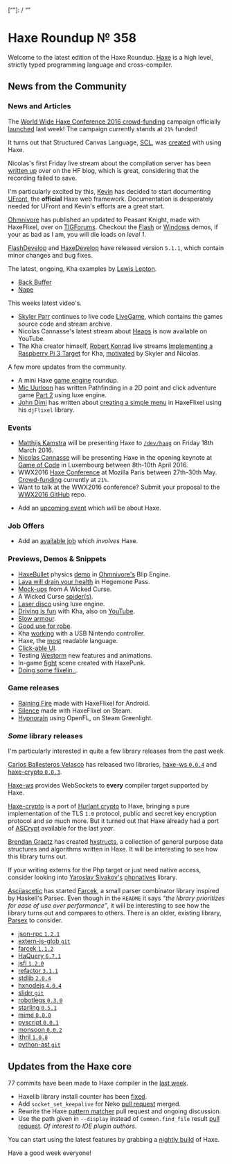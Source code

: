 [_template]: ../templates/roundup.html
[date]: / "2016-03-09 09:59:00"
[modified]: / "2016-03-09 14:59:00"
[published]: / "2016-03-09 15:30:00"
[“”]: / “”

# Haxe Roundup № 358

Welcome to the latest edition of the Haxe Roundup. [Haxe](http://haxe.org/?utm_source=haxe.io) is a high level, strictly typed programming language and cross-compiler.

## News from the Community

### News and Articles

The [World Wide Haxe Conference 2016 crowd-funding](https://en.ulule.com/wwx2016/) campaign officially [launched](https://twitter.com/silexlabs/status/707197540819714048) last week! The campaign currently stands at `21%` funded!

It turns out that Structured Canvas Language, [SCL](https://twitter.com/SCLanguage), was [created](https://twitter.com/SCLanguage/status/707271415607615488) with
using Haxe.

Nicolas's first Friday live stream about the compilation server has been [written up](http://haxe.org/blog/nicolas-about-haxe-episode-1) over on the HF blog, which is great, considering that the recording failed to save.

I'm particularly excited by this, [Kevin](https://twitter.com/kevinresol) has
decided to start documenting [UFront](http://ufront.net/), the **official** Haxe web framework. Documentation is desperately needed for UFront and 
Kevin's efforts are a great start.

[Ohmnivore](https://twitter.com/4_AM_Games) has published an updated to
Peasant Knight, made with HaxeFlixel, over on [TIGForums](https://forums.tigsource.com/index.php?topic=52263.msg1229230#msg1229230). Checkout the [Flash](http://fouramgames.com/swf/peasantknight.html) or [Windows](http://fouramgames.com/dl/PeasantKnight.zip) demos, if your as 
bad as I am, you will die loads on _level 1_.

[FlashDevelop](http://www.flashdevelop.org/community/viewtopic.php?f=11&t=12584&sid=5a4268c582cb09e54e37104f45517c61) and [HaxeDevelop](http://haxedevelop.org/download.html) have released version 
`5.1.1`, which contain minor changes and bug fixes.

The latest, ongoing, Kha examples by [Lewis Lepton](https://twitter.com/lewislepton).

- [Back Buffer](https://github.com/lewislepton/kha-examples/tree/master/BACKBUFFER)
 - [Nape](https://github.com/lewislepton/kha-examples/tree/master/NAPE)

This weeks latest video's.

- [Skyler Parr](https://twitter.com/_wrongkiddied) continues to live code [LiveGame](https://github.com/skylerparr/LiveGame), which contains the games source code and stream archive.
- Nicolas Cannasse's latest stream about [Heaps](https://twitter.com/ncannasse/status/708397507454308352) is now available on YouTube.
- The Kha creator himself, [Robert Konrad](https://twitter.com/robdangerous) live streams [Implementing a Raspberry Pi 3 Target](https://www.twitch.tv/robdangerous/v/54008949) for Kha, [motivated](https://twitter.com/robdangerous/status/707613396879994880) by Skyler and Nicolas.

A few more updates from the community.

- A mini Haxe [game engine](http://www.gamefromscratch.com/post/2016/03/09/Haxe-Game-Engine-Round-Up.aspx) roundup.
- [Mic Uurloon](https://twitter.com/MicUurloon) has written Pathfinding in a 2D point and click adventure game [Part 2](http://www.groebelsloot.com/2016/03/13/pathfinding-part-2/) using luxe engine.
- [John Dimi](https://twitter.com/jondmt) has written about [creating a simple menu](http://johndimi.blogspot.co.uk/2016/03/flxmenu-example-01-creating-simple-menu.html) in HaxeFlixel using his `djFlixel` library.

### Events

- [Matthijs Kamstra](https://twitter.com/MatthijsKamstra) will be presenting Haxe to [`/dev/haag`](http://www.meetup.com/devhaag/events/228921908/) on Friday 18th March 2016.
- [Nicolas Cannasse](https://twitter.com/ncannasse) will be presenting Haxe in
the opening keynote at [Game of Code](http://www.gameofcode.eu/) in Luxembourg between 8th-10th April 2016.
- WWX2016 [Haxe Conference](http://wwx.silexlabs.org/2016/) at Mozilla Paris between 27th-30th May. [Crowd-funding](https://fr.ulule.com/wwx2016/) currently at `21%`.
- Want to talk at the WWX2016 conference? Submit your proposal to the [WWX2016 GitHub](https://github.com/silexlabs/wwx2016/#talks-workshops-hackathons) repo.
+	Add an [upcoming event](https://github.com/skial/haxe.io/labels/events) which _will_ be about Haxe.

### Job Offers

- Add an [available job](https://github.com/skial/haxe.io/labels/jobs) which _involves_ Haxe.

### Previews, Demos & Snippets

- [HaxeBullet](https://github.com/luboslenco/haxebullet) physics [demo](http://fouramgames.com/demo/blip/) in
[Ohmnivore's](https://twitter.com/4_AM_Games) Blip Engine.
- [Lava will drain your health](https://twitter.com/ingenoire/status/707219817128988672) in Hegemone Pass.
- [Mock-ups](https://twitter.com/ericmbernier/status/707366977023709184) from A Wicked Curse.
- A Wicked Curse [spider(s)](https://twitter.com/ericmbernier/status/708131183377383424).
- [Laser disco](https://twitter.com/bennpowell/status/707960357210480644) using luxe engine.
- [Driving is fun](https://twitter.com/luboslenco/status/708306936400388098) with Kha, also on [YouTube](https://twitter.com/luboslenco/status/708692902822731784).
- [Slow armour](https://twitter.com/_eons/status/708351000361496576).
- [Good use for robe](https://twitter.com/_eons/status/708355043892842496).
- Kha [working](https://twitter.com/lewislepton/status/708433649071484928) with a USB Nintendo controller.
- Haxe, the [most](https://twitter.com/As3Boyan/status/708590741967216640) readable language.
- [Click-able UI](https://twitter.com/kircode/status/708677388264202240).
- Testing [Westorm](https://twitter.com/josempans/status/708781813594984449) new features and animations.
- In-game [fight](https://twitter.com/alexKrasik/status/709338868567449600) scene created with HaxePunk.
- [Doing some flixelin..](https://twitter.com/goodideaco/status/709722075456540672).

### Game releases

- [Raining Fire](https://twitter.com/factory02/status/708287963109695490) made with HaxeFlixel for Android.
- [Silence](https://twitter.com/ivodopiviz/status/707325956977983488) made with HaxeFlixel on Steam.
- [Hypnorain](http://kircode.com/hypnorain/) using OpenFL, on Steam Greenlight.

### *Some* library releases

I'm particularly interested in quite a few library releases from the past
week.

[Carlos Ballesteros Velasco](https://github.com/soywiz) has released two
libraries, [haxe-ws `0.0.4`](http://lib.haxe.org/p/haxe-ws) and
[haxe-crypto `0.0.3`](http://lib.haxe.org/p/haxe-crypto).

[Haxe-ws](http://lib.haxe.org/p/haxe-ws) provides WebSockets to **every**
compiler target supported by Haxe.

[Haxe-crypto](http://lib.haxe.org/p/haxe-crypto) is a port of [Hurlant crypto](http://crypto.hurlant.com/) to Haxe, bringing a pure implementation of the TLS `1.0` protocol, public and secret key encryption protocol and _so_ 
much more. But it turned out that Haxe already had a port of [ASCrypt](https://github.com/Meychi/ASCrypt) available for the last _year_.

[Brendan Graetz](https://github.com/bguiz) has created [hxstructs](https://github.com/bguiz/hxstruct), a collection of general purpose data structures and algorithms written in Haxe. It will be interesting
to see how this library turns out.

If your writing externs for the Php target or just need native access, 
consider looking into [Yaroslav Sivakov's](https://bitbucket.org/yar3333/) [phpnatives](http://lib.haxe.org/p/phpnatives) library.

[Asciiascetic](https://github.com/asciiascetic) has started 
[Farcek](https://github.com/asciiascetic/farcek), a small parser combinator 
library inspired by Haskell's Parsec. Even though in the `README` it says 
_“the library prioritizes for ease of use over performance”_, it will be
interesting to see how the library turns out and compares to others. There is
an older, existing library, [Parsex](https://github.com/sledorze/Parsex/) to
consider.

- [json-rpc `1.2.1`](http://lib.haxe.org/p/json-rpc)
- [extern-js-glob `git`](https://github.com/ExternKit/extern-js-glob)
- [farcek `1.1.2`](http://lib.haxe.org/p/farcek)
- [HaQuery `6.7.1`](http://lib.haxe.org/p/HaQuery)
- [jsfl `1.2.0`](http://lib.haxe.org/p/jsfl)
- [refactor `3.1.1`](http://lib.haxe.org/p/refactor)
- [stdlib `2.0.4`](http://lib.haxe.org/p/stdlib)
- [hxnodejs `4.0.4`](http://lib.haxe.org/p/hxnodejs)
- [slidrr `git`](https://github.com/MatthijsKamstra/slidrr)
- [robotlegs `0.3.0`](http://lib.haxe.org/p/robotlegs)
- [starling `0.5.1`](http://lib.haxe.org/p/starling)
- [mime `0.0.0`](http://lib.haxe.org/p/mime)
- [pyscript `0.0.1`](http://lib.haxe.org/p/pyscript)
- [monsoon `0.0.2`](http://lib.haxe.org/p/monsoon)
- [ithril `1.0.8`](http://lib.haxe.org/p/ithril)
- [python-ast `git`](https://github.com/nadako/python-ast)

## Updates from the Haxe core

77 commits have been made to Haxe compiler in the [last week].

- Haxelib library install counter has been [fixed](https://github.com/HaxeFoundation/haxelib/commit/58aecbca8dc0305b016f1b3b59dae1a9d3577a62).
- Add `socket_set_keepalive` for Neko [pull request](https://github.com/HaxeFoundation/neko/pull/117) merged.
- Rewrite the Haxe [pattern matcher](https://github.com/HaxeFoundation/haxe/pull/4940) pull request and 
ongoing discussion.
- Use the path given in `--display` instead of `Common.find_file` result [pull request](https://github.com/HaxeFoundation/haxe/pull/4943). _Of 
interest to IDE plugin authors_.

You can start using the latest features by grabbing a [nightly build] of Haxe.

Have a good week everyone!

[last week]: https://github.com/issues?utf8=%E2%9C%93&q=closed%3A2016-03-08..2016-03-15+org%3Ahaxefoundation+is%3Aclosed+
[issues]: https://github.com/issues?utf8=%E2%9C%93&q=language%3Ahaxe+language%3Ac%2B%2B+language%3Ac+org%3Ahaxefoundation+org%3Aopenfl+org%3Asnowkit+org%3AKTXSoftware+org%3Ahaxeflixel+org%3Ahaxepunk+org%3Anmehost+org%3Ahaxeui+org%3Ahaxetink+org%3Anative-toolkit+org%3AStencyl+repo%3Ahaxe-js-kit+user%3Aunderscorediscovery+is%3Aclosed+closed%3A2016-03-08..2016-03-15+
[nightly build]: http://build.haxe.org
